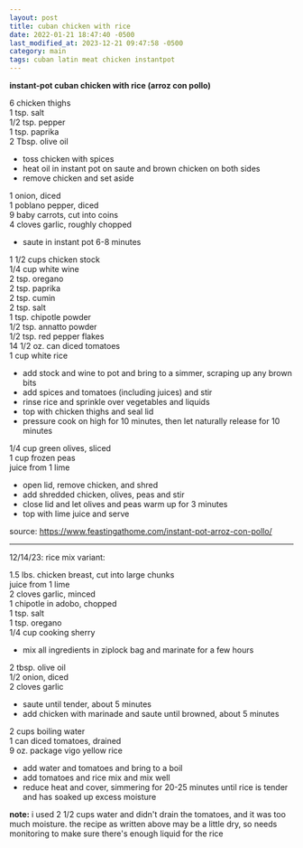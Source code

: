 ```yaml
---
layout: post
title: cuban chicken with rice
date: 2022-01-21 18:47:40 -0500
last_modified_at: 2023-12-21 09:47:58 -0500
category: main
tags: cuban latin meat chicken instantpot
---
```

**instant-pot cuban chicken with rice (arroz con pollo)**

6 chicken thighs  
1 tsp. salt  
1/2 tsp. pepper  
1 tsp. paprika  
2 Tbsp. olive oil
* toss chicken with spices
* heat oil in instant pot on saute and brown chicken on both sides
* remove chicken and set aside

1 onion, diced  
1 poblano pepper, diced  
9 baby carrots, cut into coins  
4 cloves garlic, roughly chopped  
* saute in instant pot 6-8 minutes

1 1/2 cups chicken stock  
1/4 cup white wine  
2 tsp. oregano  
2 tsp. paprika  
2 tsp. cumin  
2 tsp. salt  
1 tsp. chipotle powder  
1/2 tsp. annatto powder  
1/2 tsp. red pepper flakes  
14 1/2 oz. can diced tomatoes  
1 cup white rice
* add stock and wine to pot and bring to a simmer, scraping up any brown bits
* add spices and tomatoes (including juices) and stir
* rinse rice and sprinkle over vegetables and liquids
* top with chicken thighs and seal lid
* pressure cook on high for 10 minutes, then let naturally release for 10 minutes

1/4 cup green olives, sliced  
1 cup frozen peas  
juice from 1 lime  
* open lid, remove chicken, and shred
* add shredded chicken, olives, peas and stir
* close lid and let olives and peas warm up for 3 minutes
* top with lime juice and serve

source: <https://www.feastingathome.com/instant-pot-arroz-con-pollo/>

---

12/14/23: rice mix variant:

1.5 lbs. chicken breast, cut into large chunks  
juice from 1 lime  
2 cloves garlic, minced  
1 chipotle in adobo, chopped  
1 tsp. salt  
1 tsp. oregano  
1/4 cup cooking sherry  
* mix all ingredients in ziplock bag and marinate for a few hours

2 tbsp. olive oil  
1/2 onion, diced  
2 cloves garlic  
* saute until tender, about 5 minutes
* add chicken with marinade and saute until browned, about 5 minutes

2 cups boiling water  
1 can diced tomatoes, drained  
9 oz. package vigo yellow rice  
* add water and tomatoes and bring to a boil
* add tomatoes and rice mix and mix well
* reduce heat and cover, simmering for 20-25 minutes until rice is tender and
  has soaked up excess moisture

**note:** i used 2 1/2 cups water and didn't drain the tomatoes, and it was too
much moisture. the recipe as written above may be a little dry, so needs monitoring
to make sure there's enough liquid for the rice
